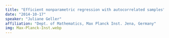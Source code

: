 ```yaml
---
title: "Efficient nonparametric regression with autocorrelated samples"
date: "2014-10-17"
speaker: "Juliane Geller"
affiliation: "Dept. of Mathematics, Max Planck Inst. Jena, Germany"
img: Max-Planck-Inst.webp
---
```

